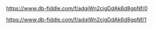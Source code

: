 https://www.db-fiddle.com/f/adqiWn2cigDdAk6d8gpNf/0

https://www.db-fiddle.com/f/adqiWn2cigDdAk6d8gpNf/1
